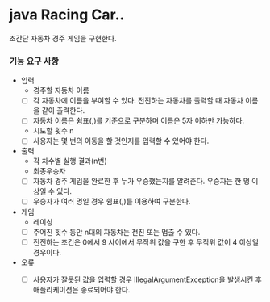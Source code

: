 # java Racing Car..
초간단 자동차 경주 게임을 구현한다.

### 기능 요구 사항
- 입력
  - 경주할 자동차 이름
  - [ ] 각 자동차에 이름을 부여할 수 있다. 전진하는 자동차를 출력할 때 자동차 이름을 같이 출력한다.
  - [ ] 자동차 이름은 쉼표(,)를 기준으로 구분하며 이름은 5자 이하만 가능하다.
  - 시도할 횟수 n
  - [ ] 사용자는 몇 번의 이동을 할 것인지를 입력할 수 있어야 한다.
- 출력
  - 각 차수별 실행 결과(n번)
  - 최종우승자
  - [ ] 자동차 경주 게임을 완료한 후 누가 우승했는지를 알려준다. 우승자는 한 명 이상일 수 있다.
  - [ ] 우승자가 여러 명일 경우 쉼표(,)를 이용하여 구분한다.
- 게임
  - 레이싱
  - [ ] 주어진 횟수 동안 n대의 자동차는 전진 또는 멈출 수 있다.
  - [ ] 전진하는 조건은 0에서 9 사이에서 무작위 값을 구한 후 무작위 값이 4 이상일 경우이다.
- 오류
  - [ ] 사용자가 잘못된 값을 입력할 경우 IllegalArgumentException을 발생시킨 후 애플리케이션은 종료되어야 한다.


